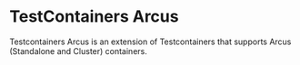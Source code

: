# TestContainers Arcus

Testcontainers Arcus is an extension of Testcontainers that supports Arcus (Standalone and Cluster) containers.
